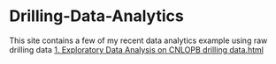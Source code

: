 # Drilling-Data-Analytics
This site contains a few of my recent data analytics example using raw drilling data
[1. Exploratory Data Analysis on CNLOPB drilling data.html]([file.html](https://github.com/mojammelhuque/Drilling-Data-Analytics/blob/main/1.%20Exploratory%20Data%20Analysis%20on%20CNLOPB%20drilling%20data.html)https://github.com/mojammelhuque/Drilling-Data-Analytics/blob/main/1.%20Exploratory%20Data%20Analysis%20on%20CNLOPB%20drilling%20data.html)
